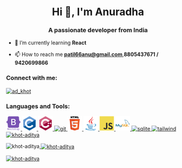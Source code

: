 <h1 align="center">Hi 👋, I'm Anuradha</h1>
<h3 align="center">A passionate developer from India</h3>

- 🌱 I’m currently learning **React**

- 📫 How to reach me **patil66anu@gmail.com**,**8805437671 / 9420699866**

<h3 align="left">Connect with me:</h3>
<p align="left">
<a href="https://t.me/Anuradha66" target="blank"><img align="center" src="https://raw.githubusercontent.com/rahuldkjain/github-profile-readme-generator/master/src/images/icons/Social/instagram.svg" alt="ad_khot" height="30" width="40" /></a>
</p>

<h3 align="left">Languages and Tools:</h3>
<p align="left"> <a href="https://developer.android.com" target="_blank" rel="noreferrer"> <img src="https://raw.githubusercontent.com/devicons/devicon/master/icons/bootstrap/bootstrap-plain-wordmark.svg" alt="bootstrap" width="40" height="40"/> </a> <a href="https://www.cprogramming.com/" target="_blank" rel="noreferrer"> <img src="https://raw.githubusercontent.com/devicons/devicon/master/icons/c/c-original.svg" alt="c" width="40" height="40"/> </a> <a href="https://www.w3schools.com/cpp/" target="_blank" rel="noreferrer"> <img src="https://raw.githubusercontent.com/devicons/devicon/master/icons/cplusplus/cplusplus-original.svg" alt="cplusplus" width="40" height="40"/> </a> <a href="https://www.w3schools.com/css/" target="_blank" rel="noreferrer"> <img src="https://www.vectorlogo.zone/logos/git-scm/git-scm-icon.svg" alt="git" width="40" height="40"/> </a> <a href="https://www.w3.org/html/" target="_blank" rel="noreferrer"> <img src="https://raw.githubusercontent.com/devicons/devicon/master/icons/html5/html5-original-wordmark.svg" alt="html5" width="40" height="40"/> </a> <a href="https://www.java.com" target="_blank" rel="noreferrer"> <img src="https://raw.githubusercontent.com/devicons/devicon/master/icons/java/java-original.svg" alt="java" width="40" height="40"/> </a> <a href="https://developer.mozilla.org/en-US/docs/Web/JavaScript" target="_blank" rel="noreferrer"> <img src="https://raw.githubusercontent.com/devicons/devicon/master/icons/javascript/javascript-original.svg" alt="javascript" width="40" height="40"/> </a> <a href="https://www.mysql.com/" target="_blank" rel="noreferrer"> <img src="https://raw.githubusercontent.com/devicons/devicon/master/icons/mysql/mysql-original-wordmark.svg" alt="mysql" width="40" height="40"/> </a> <a href="https://spring.io/" target="_blank" rel="noreferrer">   <img src="https://www.vectorlogo.zone/logos/sqlite/sqlite-icon.svg" alt="sqlite" width="40" height="40"/> </a> <a href="https://tailwindcss.com/" target="_blank" rel="noreferrer"> <img src="https://www.vectorlogo.zone/logos/tailwindcss/tailwindcss-icon.svg" alt="tailwind" width="40" height="40"/> </a> <a href="https://www.typescriptlang.org/" target="_blank" rel="noreferrer">  <img src="https://komarev.com/ghpvc/?username=khot-aditya&label=Profile%20views&color=0e75b6&style=flat" alt="khot-aditya" /> </p>

<p><img align="left" src="https://github-readme-stats.vercel.app/api/top-langs?username=khot-aditya&show_icons=true&locale=en&layout=compact" alt="khot-aditya" /></p>

<p>&nbsp;<img align="center" src="https://github-readme-stats.vercel.app/api?username=khot-aditya&show_icons=true&locale=en" alt="khot-aditya" /></p>

<p><img align="center" src="https://github-readme-streak-stats.herokuapp.com/?user=khot-aditya&" alt="khot-aditya" /></p>
